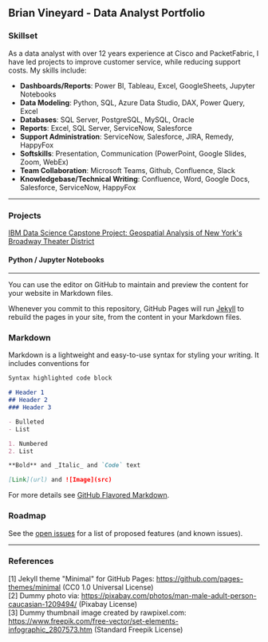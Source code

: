 ## Brian Vineyard - Data Analyst Portfolio

### Skillset

As a data analyst with over 12 years experience at Cisco and PacketFabric, I have led projects to improve customer service, while reducing support costs.
My skills include:
- **Dashboards/Reports**: Power BI, Tableau, Excel, GoogleSheets, Jupyter Notebooks
- **Data Modeling**: Python, SQL, Azure Data Studio, DAX, Power Query, Excel
- **Databases**: SQL Server, PostgreSQL, MySQL, Oracle
- **Reports**: Excel, SQL Server, ServiceNow, Salesforce
- **Support Administration**: ServiceNow, Salesforce, JIRA, Remedy, HappyFox
- **Softskills**: Presentation, Communication (PowerPoint, Google Slides, Zoom, WebEx)
- **Team Collaboration**: Microsoft Teams, Github, Confluence, Slack
- **Knowledgebase/Technical Writing**: Confluence, Word, Google Docs, Salesforce, ServiceNow, HappyFox

---

### Projects

[IBM Data Science Capstone Project: Geospatial Analysis of New York's Broadway Theater District](https://github.com/bvineyar/IBM-Data-Science-Final-Capstone-Project)  


#### Python / Jupyter Notebooks


___

You can use the editor on GitHub to maintain and preview the content for your website in Markdown files.

Whenever you commit to this repository, GitHub Pages will run [Jekyll](https://jekyllrb.com/) to rebuild the pages in your site, from the content in your Markdown files.

### Markdown

Markdown is a lightweight and easy-to-use syntax for styling your writing. It includes conventions for

```markdown
Syntax highlighted code block

# Header 1
## Header 2
### Header 3

- Bulleted
- List

1. Numbered
2. List

**Bold** and _Italic_ and `Code` text

[Link](url) and ![Image](src)
```

For more details see [GitHub Flavored Markdown](https://guides.github.com/features/mastering-markdown/).

### Roadmap

See the [open issues](https://github.com/evanca/quick-portfolio/issues) for a list of proposed features (and known issues).
___

### References

[1] Jekyll theme "Minimal" for GitHub Pages: https://github.com/pages-themes/minimal (CC0 1.0 Universal License)
<br>[2] Dummy photo via: https://pixabay.com/photos/man-male-adult-person-caucasian-1209494/ (Pixabay License)
<br>[3] Dummy thumbnail image created by rawpixel.com: https://www.freepik.com/free-vector/set-elements-infographic_2807573.htm (Standard Freepik License)
